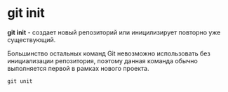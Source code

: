 # git init
**git init** - создает новый репозиторий или иницилизирует повторно уже существующий.
 
Большинство остальных команд Git невозможно использовать без инициализации репозитория, поэтому данная команда обычно выполняется первой в рамках нового проекта.

~~~
git unit
~~~
